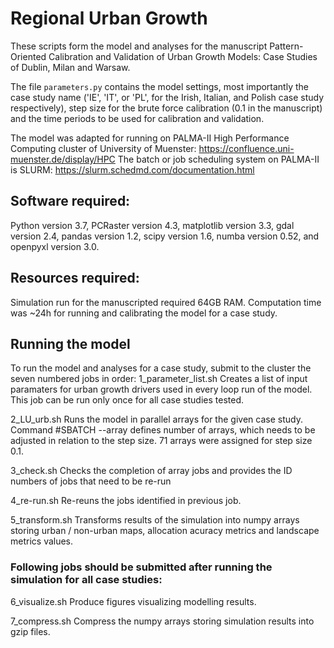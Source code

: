# Regional Urban Growth

These scripts form the model and analyses for the manuscript Pattern-Oriented Calibration and Validation of Urban Growth Models: Case Studies of Dublin, Milan and Warsaw.

The file `parameters.py` contains the model settings, most importantly the case study name ('IE', 'IT', or 'PL', for the Irish, Italian, and Polish case study respectively), step size for the brute force calibration (0.1 in the manuscript) and the time periods to be used for calibration and validation.

The model was adapted for running on PALMA-II High Performance Computing cluster of University of Muenster:
https://confluence.uni-muenster.de/display/HPC
The batch or job scheduling system on PALMA-II is SLURM:
https://slurm.schedmd.com/documentation.html

## Software required:
Python version 3.7, PCRaster version 4.3, matplotlib version 3.3, gdal version 2.4, pandas version 1.2, scipy version 1.6, numba version 0.52, and openpyxl version 3.0.

## Resources required:
Simulation run for the manuscripted required 64GB RAM. Computation time was ~24h for running and calibrating the model for a case study. 

## Running the model
To run the model and analyses for a case study, submit to the cluster the seven numbered jobs in order:
1_parameter_list.sh 
Creates a list of input paramaters for urban growth drivers used in every loop run of the model. This job can be run only once for all case studies tested.

2_LU_urb.sh 
Runs the model in parallel arrays for the given case study. Command #SBATCH --array defines number of arrays, which needs to be adjusted in relation to the step size. 71 arrays were assigned for step size 0.1.

3_check.sh
Checks the completion of array jobs and provides the ID numbers of jobs that need to be re-run

4_re-run.sh
Re-reuns the jobs identified in previous job.

5_transform.sh
Transforms results of the simulation into numpy arrays storing urban / non-urban maps, allocation acuracy metrics and landscape metrics values.

### Following jobs should be submitted after running the simulation for all case studies:
6_visualize.sh
Produce figures visualizing modelling results.

7_compress.sh
Compress the numpy arrays storing simulation results into gzip files.
